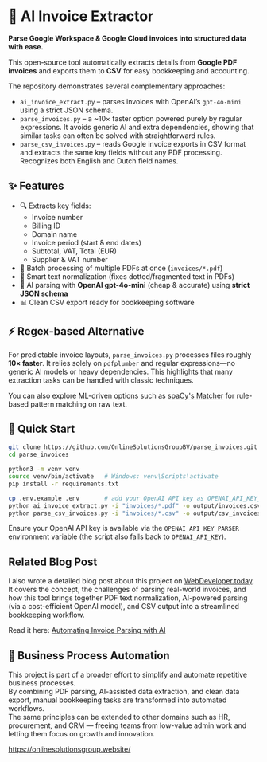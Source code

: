 # 📑 AI Invoice Extractor

**Parse Google Workspace & Google Cloud invoices into structured data with ease.**

This open-source tool automatically extracts details from **Google PDF invoices** and exports them to **CSV** for easy bookkeeping and accounting.

The repository demonstrates several complementary approaches:

- `ai_invoice_extract.py` – parses invoices with OpenAI’s `gpt-4o-mini` using a strict JSON schema.
- `parse_invoices.py` – a ~10× faster option powered purely by regular expressions. It avoids generic AI and extra dependencies, showing that similar tasks can often be solved with straightforward rules.
- `parse_csv_invoices.py` – reads Google invoice exports in CSV format and extracts the same key fields without any PDF processing. Recognizes both English and Dutch field names.

## ✨ Features
- 🔍 Extracts key fields:
  - Invoice number  
  - Billing ID  
  - Domain name  
  - Invoice period (start & end dates)  
  - Subtotal, VAT, Total (EUR)  
  - Supplier & VAT number  
- 📂 Batch processing of multiple PDFs at once (`invoices/*.pdf`)  
- 🧹 Smart text normalization (fixes dotted/fragmented text in PDFs)
- 🤖 AI parsing with **OpenAI gpt-4o-mini** (cheap & accurate) using **strict JSON schema**
- 📊 Clean CSV export ready for bookkeeping software

## ⚡ Regex-based Alternative

For predictable invoice layouts, `parse_invoices.py` processes files roughly **10× faster**. It relies solely on `pdfplumber` and regular expressions—no generic AI models or heavy dependencies. This highlights that many extraction tasks can be handled with classic techniques.

You can also explore ML-driven options such as [spaCy's Matcher](https://www.webdeveloper.today/2023/05/list-of-car-makes-brands-and-you-want.html) for rule-based pattern matching on raw text.

## 🚀 Quick Start

```bash
git clone https://github.com/OnlineSolutionsGroupBV/parse_invoices.git
cd parse_invoices

python3 -m venv venv
source venv/bin/activate   # Windows: venv\Scripts\activate
pip install -r requirements.txt

cp .env.example .env       # add your OpenAI API key as OPENAI_API_KEY_PARSER
python ai_invoice_extract.py -i "invoices/*.pdf" -o output/invoices.csv
python parse_csv_invoices.py -i "invoices/*.csv" -o output/csv_invoices.csv

```

Ensure your OpenAI API key is available via the `OPENAI_API_KEY_PARSER` environment variable (the script also falls back to `OPENAI_API_KEY`).


##  Related Blog Post

I also wrote a detailed blog post about this project on [WebDeveloper.today](https://www.webdeveloper.today/2025/08/automating-invoice-parsing-with-ai.html). It covers the concept, the challenges of parsing real-world invoices, and how this tool brings together PDF text normalization, AI-powered parsing (via a cost-efficient OpenAI model), and CSV output into a streamlined bookkeeping workflow.

Read it here: [Automating Invoice Parsing with AI](https://www.webdeveloper.today/2025/08/automating-invoice-parsing-with-ai.html)


## 🔄 Business Process Automation

This project is part of a broader effort to simplify and automate repetitive business processes.  
By combining PDF parsing, AI-assisted data extraction, and clean data export, manual bookkeeping tasks are transformed into automated workflows.  
The same principles can be extended to other domains such as HR, procurement, and CRM — freeing teams from low-value admin work and letting them focus on growth and innovation.

https://onlinesolutionsgroup.website/
